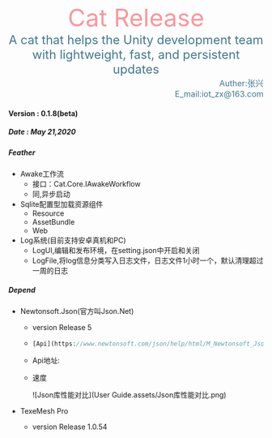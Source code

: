 <div align='center' ><font color ="F7999F" size='30'>Cat Release</font></div>

<div align='center' ><font color="#437790" size='5'>A cat that helps the Unity development team with lightweight, fast, and persistent updates</font></div>
<div align='right' ><font color="#437790" size='3'>Auther:张兴</font></div> 
<div align='right' ><font color="#437790" size='3'>E_mail:iot_zx@163.com</font></div>



#### Version : 0.1.8(beta)  

##### Date : May 21,2020

##### Feather

- Awake工作流
  - 接口：Cat.Core.IAwakeWorkflow
  - 同,异步启动
- Sqlite配置型加载资源组件
  - Resource
  - AssetBundle
  - Web
- Log系统(目前支持安卓真机和PC)
  - LogUI,编辑和发布环境，在setting.json中开启和关闭
  - LogFile,将log信息分类写入日志文件，日志文件1小时一个，默认清理超过一周的日志
##### Depend

- Newtonsoft.Json(官方叫Json.Net)

  - version Release 5

  - ```php
    [Api](https://www.newtonsoft.com/json/help/html/M_Newtonsoft_Json_JsonSerializer_Deserialize.htm)
    ```

  - Api地址:

  - 速度

    ![Json库性能对比](User Guide.assets/Json库性能对比.png)

- TexeMesh Pro
  
  - version Release 1.0.54